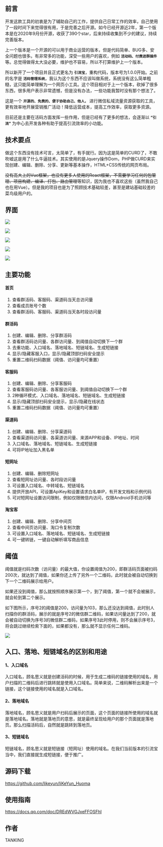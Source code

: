 前言
---
开发这款工具的初衷是为了辅助自己的工作，提供自己日常工作的效率，自己使用了一段时间下来觉得很有用，于是完善之后开源。如今已经开源近2年，第一个版本是在2020年9月份开源，收获了390个star，后来持续收集到不少的建议，持续完善版本。

上一个版本是一个开源的可以用于商业运营的版本，但是代码简单、BUG多、安全问题也很多。有非常多的功能，深受一些用户的喜欢，例如 **`活动码、付费进群插件`** 等。总觉得做得太大没必要，维护也不容易，所以不打算维护上一个版本。


所以新开了一个项目并且正式更名为 **`引流宝`**，重构代码，版本号为1.0.0开始。之前的名字是 **`活码管理系统`**，我认为这个东西不应该叫做系统，系统没有这么简单粗糙，这只能简单理解为一个网页小工具。这个项目相对于上一个版本，砍掉了很多东西，很多用户表示非常遗憾，但是没有办法，一些功能我暂时没有那个想法了。


这是一个 **`开源的、免费的、便于协助自己、他人，`** 进行微信私域流量资源获取的工具，更有效率地开展营销推广活动！降低运营成本，提高工作效率，获取更多资源。

目前还是主要在活码方面发挥一些作用，但是已经有了更多的想法，会逐渐以 **`“引流”`** 为中心去开发各种有助于提高引流效率的小功能。

技术要点
---
做这个东西没有技术可言，太简单了，有手就行。因为这是简单的CURD了，不敢吹嘘这是用了什么牛逼技术。其实使用的是Jquery操作Dom，PHP做CURD来实现创建、编辑、删除、分享、更新等基本操作，HTML+CSS传统的网页布局。

~~没有高大上的Vue框架，也没有更多人使用的React框架，不需要学习任何的包管理、项目构建、编译、打包、路由管理~~等知识，因为我也不喜欢这些（虽然我自己也在用Vue）。但是我的项目也是为了照顾技术基础较差，甚至是建站基础较差的菜鸟级用户的。

界面
---
![](https://t.focus-img.cn/sh740wsh/bbs/p2/1a877492b39dd3a4e4c42c438921925c.png)

![](https://t.focus-img.cn/sh740wsh/bbs/p2/b267e500d64ae19e525e51f9d17689fb.png)

![](https://t.focus-img.cn/sh740wsh/bbs/p2/574d7993e764789f3342fc46622492d9.png)

![](https://t.focus-img.cn/sh740wsh/bbs/p2/1121733477cbf7ccd14c7116a7150380.png)

![](https://t.focus-img.cn/sh740wsh/bbs/p2/f9bc10ce00e963d9365e363c65ac1ed6.png)

主要功能
---
#### 首页
1. 查看群活码、客服码、渠道码当天总访问量
2. 查看成员账号个数
3. 查看群活码、客服码、渠道码当天各时段访问量

#### 群活码
1. 创建、编辑、删除、分享群活码
2. 查看群活码访问量、各群访问量、到阈值自动切换下一个群
3. 去重功能、入口域名、落地域名、短链域名、生成短链接
4. 显示/隐藏客服入口，显示/隐藏顶部扫码安全提示
5. 重置二维码扫码数据（阈值、访问量均可重置）

#### 客服码
1. 创建、编辑、删除、分享客服码
2. 查看客服码访问量、各客服访问量、到阈值自动切换下一个群
3. 2种循环模式、入口域名、落地域名、短链域名、生成短链接
4. 显示/隐藏顶部扫码安全提示，显示/隐藏在线状态
5. 重置二维码扫码数据（阈值、访问量均可重置）

#### 渠道码
1. 创建、编辑、删除、分享渠道码
2. 查看渠道码访问量、各渠道访问量、来源APP和设备、IP地址、时间
3. 入口域名、落地域名、短链域名、生成短链接
4. 可将IP地址加入黑名单

#### 短网址
1. 创建、编辑、删除短网址
2. 查看短网址访问量、各时段访问量
3. 可设置入口域名、中转域名、短链域名
4. 提供开放API，可设置ApiKey和设置请求白名单IP，有开发文档和示例代码
5. 可对短网址设置访问限制，例如仅限微信内访问，仅限Android手机访问等

#### 淘宝客
1. 创建、编辑、删除、分享中间页
2. 查看中间页访问量、淘口令复制次数
3. 可设置入口域名、落地域名、短链域名、生成短链接
4. 可一键转链，一键自动解析填写商品信息

阈值
---
阈值就是扫码次数（访问量）的最大值，你设置阈值为200，即群活码页面被扫码200次，就达到了阈值，如果你还上传了另外一个二维码，此时就会被自动切换到下一个二维码展示给用户。

如果还没到阈值，那么就按照顺序展示第一个，到了阈值，第一个就不会被展示，就会轮到第二个展示。

如下图所示，序号2的阈值是200，访问量为103，那么还没达到阈值，此时别人扫描你的群活码，展示的就是序号2的微信群二维码，如果访问量达到了200，就会被自动切换为序号3的微信群二维码，如果序号3此时停用，则不会展示序号3，将会跳过继续检索下面的，如果都没有，那么就不显示任何二维码。

![](https://t.focus-img.cn/sh740wsh/bbs/p2/84be3672c9b5e7d471f1e6bddbf6f522.png)

入口、落地、短链域名的区别和用途
---
#### 1、入口域名
入口域名，顾名思义就是创建活码的时候，用于生成二维码的链接使用的域名，用户扫描的二维码后进行跳转就是使用入口域名。简单来说，二维码解析出来是一个链接，这个链接使用的域名就是入口域名。

#### 2、落地域名
落地域名，顾名思义就是用户扫码后展示的页面，这个页面的链接所使用的域名就是落地域名。落地就是落地页的意思，就是最终呈现给用户的那个页面就是落地页。那么扫描活码后，自然就是跳转到落地页。

#### 3、短链域名
短链域名，顾名思义就是短链接（短网址）使用的域名。在我们当前版本的引流宝当中，我们直接就生成短链接，便于推广。

源码下载
---
https://github.com/likeyun/liKeYun_Huoma

使用指南
---
https://docs.qq.com/doc/DREdWVGJxeFFOSFhI

作者
---
TANKING
